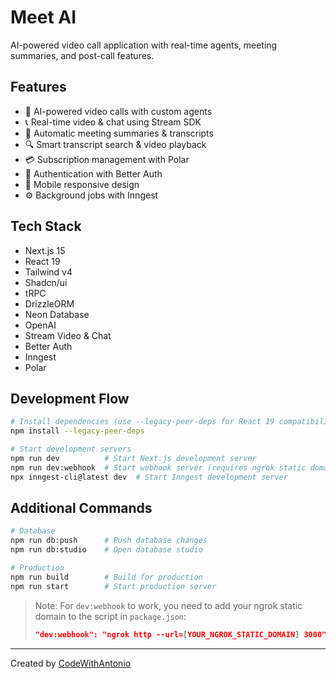 # Meet AI

AI-powered video call application with real-time agents, meeting summaries, and post-call features.

## Features

- 🤖 AI-powered video calls with custom agents
- 📞 Real-time video & chat using Stream SDK
- 📝 Automatic meeting summaries & transcripts
- 🔍 Smart transcript search & video playback
- 💳 Subscription management with Polar
- 🔐 Authentication with Better Auth
- 📱 Mobile responsive design
- ⚙️ Background jobs with Inngest

## Tech Stack

- Next.js 15
- React 19
- Tailwind v4
- Shadcn/ui
- tRPC
- DrizzleORM
- Neon Database
- OpenAI
- Stream Video & Chat
- Better Auth
- Inngest
- Polar

## Development Flow

```bash
# Install dependencies (use --legacy-peer-deps for React 19 compatibility)
npm install --legacy-peer-deps

# Start development servers
npm run dev          # Start Next.js development server
npm run dev:webhook  # Start webhook server (requires ngrok static domain in package.json)
npx inngest-cli@latest dev  # Start Inngest development server
```

## Additional Commands

```bash
# Database
npm run db:push      # Push database changes
npm run db:studio    # Open database studio

# Production
npm run build        # Build for production
npm run start        # Start production server
```

> Note: For `dev:webhook` to work, you need to add your ngrok static domain to the script in `package.json`:
> ```json
> "dev:webhook": "ngrok http --url=[YOUR_NGROK_STATIC_DOMAIN] 3000"
> ```

---

Created by [CodeWithAntonio](https://codewithantonio.com)
